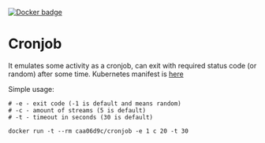 [![Docker badge](https://img.shields.io/docker/pulls/caa06d9c/cronjob.svg)](https://hub.docker.com/r/caa06d9c/cronjob/)

# Cronjob
It emulates some activity as a cronjob, can exit with required status code (or random) after some time.
Kubernetes manifest is [here](./manifest.yml)

Simple usage:
```console
# -e - exit code (-1 is default and means random)
# -c - amount of streams (5 is default)
# -t - timeout in seconds (30 is default)

docker run -t --rm caa06d9c/cronjob -e 1 c 20 -t 30
```
